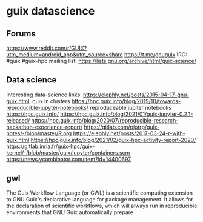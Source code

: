 # guix datascience

## Forums
https://www.reddit.com/r/GUIX?utm_medium=android_app&utm_source=share
https://t.me/gnuguix
IRC: #guix #guix-hpc 
mailing list: https://lists.gnu.org/archive/html/guix-science/

## Data science
Interesting data-science links:
https://elephly.net/posts/2015-04-17-gnu-guix.html. guix in clusters
https://hpc.guix.info/blog/2019/10/towards-reproducible-jupyter-notebooks/ reproduceable jupiter notebooks
https://hpc.guix.info/ 
https://hpc.guix.info/blog/2021/01/guix-jupyter-0.2.1-released/
https://hpc.guix.info/blog/2020/07/reproducible-research-hackathon-experience-report/
https://gitlab.com/pjotrp/guix-notes/-/blob/master/R.org
https://elephly.net/posts/2017-03-24-r-with-guix.html
https://hpc.guix.info/blog/2021/02/guix-hpc-activity-report-2020/
https://gitlab.inria.fr/guix-hpc/guix-kernel/-/blob/master/guix/jupyter/containers.scm
https://news.ycombinator.com/item?id=14400697

## gwl
The Guix Workflow Language (or GWL) is a scientific computing extension to GNU Guix's declarative language for package management. It allows for the declaration of scientific workflows, which will always run in reproducible environments that GNU Guix automatically prepare
